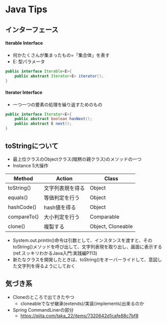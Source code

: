 # Java Tips
## インターフェース
#### Iterable<E> Interface
- 何かたくさんが集まったもの=「集合体」を表す
- E: 型パラメータ

```java
public interface Iterable<E>{
    public abstract Iterator<E> iterator();
}
```

#### Iterator<E> Interface
- 一つ一つの要素の処理を繰り返すためのもの
```java
public interface Iterator<E>{
    public abstract boolean hasNext();
    public abstract E next();
}
```

## toStringについて
- 最上位クラスのObjectクラス(暗黙の親クラス)のメソッドの一つ
- Instance 5大操作
  
|   Method   |    Action    | Class  |
|   ------   |    ------    | ------ |
| toString() | 文字列表現を得る| Object |
| equals()   | 等価判定を行う  | Object |
| hashCode() | hash値を得る   | Object |
| compareTo()| 大小判定を行う  | Comparable |
| clone()    | 複製する       | Object, Cloneable |
- System.out.println()命令は引数として、インスタンスを渡すと、そのtoString()メソッドを呼び出して、文字列表現を取り出し、画面に表示する(ref.スッキリわかるJava入門:実践編P113)
- 新たなクラスを開発したときは、toString()をオーバーライドして、意図した文字列を得るようにしておく

## 気づき系
- Cloneのところで出てきたやつ
  - cloneableでなぜ継承(extends)/実装(implements)出来るのか
- Spring CommandLinerの部分
  - https://qiita.com/taka_22/items/7320642d1cafe88c7bf8